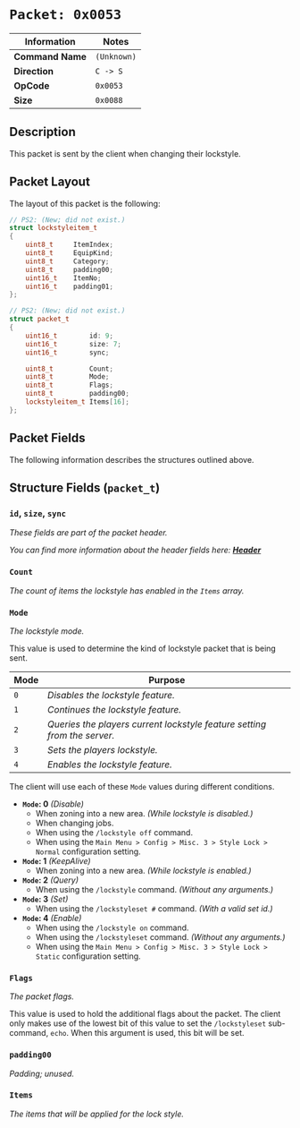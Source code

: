 # `Packet: 0x0053`

| Information               | Notes |
|---                        |---    |
| **Command Name**          | `(Unknown)` |
| **Direction**             | `C -> S` |
| **OpCode**                | `0x0053` |
| **Size**                  | `0x0088` |

## Description

This packet is sent by the client when changing their lockstyle.

## Packet Layout

The layout of this packet is the following:

```cpp
// PS2: (New; did not exist.)
struct lockstyleitem_t
{
    uint8_t     ItemIndex;
    uint8_t     EquipKind;
    uint8_t     Category;
    uint8_t     padding00;
    uint16_t    ItemNo;
    uint16_t    padding01;
};

// PS2: (New; did not exist.)
struct packet_t
{
    uint16_t        id: 9;
    uint16_t        size: 7;
    uint16_t        sync;

    uint8_t         Count;
    uint8_t         Mode;
    uint8_t         Flags;
    uint8_t         padding00;
    lockstyleitem_t Items[16];
};
```

## Packet Fields

The following information describes the structures outlined above.

## Structure Fields (`packet_t`)

### `id`, `size`, `sync`

_These fields are part of the packet header._

_You can find more information about the header fields here: [**Header**](/world/HEADER.md)_

### `Count`

_The count of items the lockstyle has enabled in the `Items` array._

### `Mode`

_The lockstyle mode._

This value is used to determine the kind of lockstyle packet that is being sent.

| Mode | Purpose |
| --- | --- |
| `0` | _Disables the lockstyle feature._ |
| `1` | _Continues the lockstyle feature._ |
| `2` | _Queries the players current lockstyle feature setting from the server._ |
| `3` | _Sets the players lockstyle._ |
| `4` | _Enables the lockstyle feature._ |

The client will use each of these `Mode` values during different conditions.

  - **`Mode`: 0** _(Disable)_
    - When zoning into a new area. _(While lockstyle is disabled.)_
    - When changing jobs.
    - When using the `/lockstyle off` command.
    - When using the `Main Menu > Config > Misc. 3 > Style Lock > Normal` configuration setting.
  - **`Mode`: 1** _(KeepAlive)_
    - When zoning into a new area. _(While lockstyle is enabled.)_
  - **`Mode`: 2** _(Query)_
    - When using the `/lockstyle` command. _(Without any arguments.)_
  - **`Mode`: 3** _(Set)_
    - When using the `/lockstyleset #` command. _(With a valid set id.)_
  - **`Mode`: 4** _(Enable)_
    - When using the `/lockstyle on` command.
    - When using the `/lockstyleset` command. _(Without any arguments.)_
    - When using the `Main Menu > Config > Misc. 3 > Style Lock > Static` configuration setting.

### `Flags`

_The packet flags._

This value is used to hold the additional flags about the packet. The client only makes use of the lowest bit of this value to set the `/lockstyleset` sub-command, `echo`. When this argument is used, this bit will be set.

### `padding00`

_Padding; unused._

### `Items`

_The items that will be applied for the lock style._
